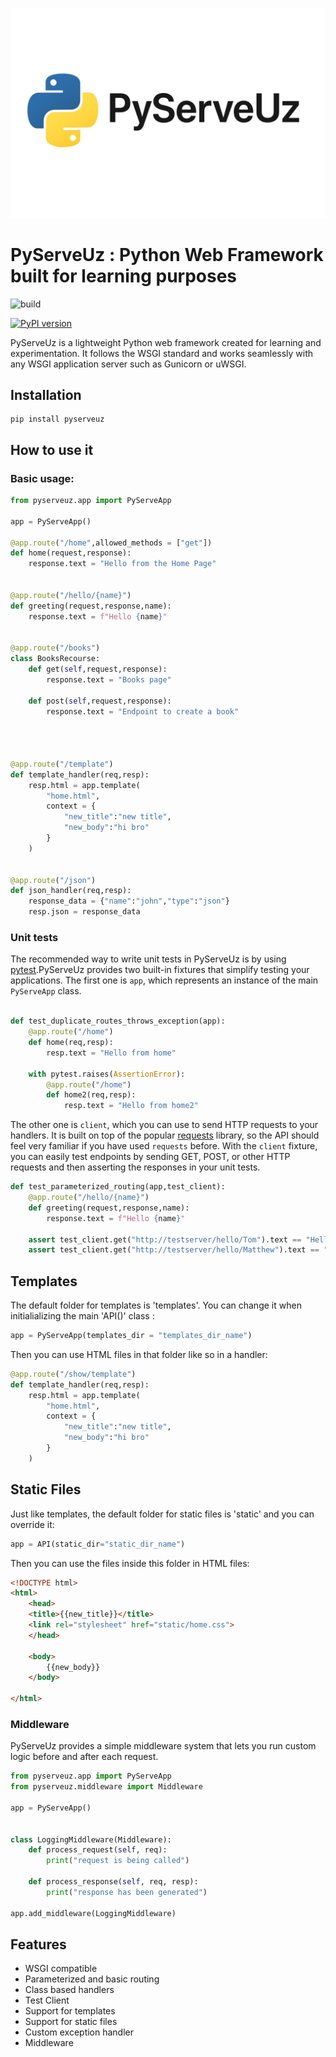 ![PyServeUz Logo](pyserve.jpg)


# PyServeUz : Python Web Framework built for learning purposes

![build](https://badgen.net/badge/purpose-learning/passing/green?icon=github)

[![PyPI version](https://badgen.net/pypi/v/requests)](https://pypi.org/project/requests/)


PyServeUz is a lightweight Python web framework created for learning and experimentation.  It follows the WSGI standard and works seamlessly with any WSGI application server such as Gunicorn or uWSGI.


## Installation

```shell
pip install pyserveuz
```

## How to use it

### Basic usage:

```python
from pyserveuz.app import PyServeApp

app = PyServeApp()

@app.route("/home",allowed_methods = ["get"])
def home(request,response):
    response.text = "Hello from the Home Page"

    
@app.route("/hello/{name}")
def greeting(request,response,name):
    response.text = f"Hello {name}"


@app.route("/books")
class BooksRecourse:
    def get(self,request,response):
        response.text = "Books page"
    
    def post(self,request,response):
        response.text = "Endpoint to create a book"


        
    
@app.route("/template")
def template_handler(req,resp):
    resp.html = app.template(
        "home.html",
        context = {
            "new_title":"new title",
            "new_body":"hi bro"
        }
    )


@app.route("/json")
def json_handler(req,resp):
    response_data = {"name":"john","type":"json"}
    resp.json = response_data
```


### Unit tests

The recommended way to write unit tests in PyServeUz is by using [pytest](https://docs.pytest.org/en/latest/).PyServeUz provides two built-in fixtures that simplify testing your applications.  The first one is `app`, which represents an instance of the main `PyServeApp` class. 


```python

def test_duplicate_routes_throws_exception(app):
    @app.route("/home")
    def home(req,resp):
        resp.text = "Hello from home"
        
    with pytest.raises(AssertionError):
        @app.route("/home")
        def home2(req,resp):
            resp.text = "Hello from home2"
```
The other one is `client`, which you can use to send HTTP requests to your handlers.  It is built on top of the popular [requests](https://requests.readthedocs.io/) library,  so the API should feel very familiar if you have used `requests` before.  With the `client` fixture, you can easily test endpoints by sending GET, POST, or other HTTP requests and then asserting the responses in your unit tests.


```python
def test_parameterized_routing(app,test_client):
    @app.route("/hello/{name}")
    def greeting(request,response,name):
        response.text = f"Hello {name}"
    
    assert test_client.get("http://testserver/hello/Tom").text == "Hello Tom"
    assert test_client.get("http://testserver/hello/Matthew").text == "Hello Matthew"
```


## Templates

The default folder for templates is 'templates'. You can change it when initialializing the main 'API()' class : 


```python 
app = PyServeApp(templates_dir = "templates_dir_name")
```

Then you can use HTML files in that folder like so in a handler:

```python
@app.route("/show/template")
def template_handler(req,resp):
    resp.html = app.template(
        "home.html",
        context = {
            "new_title":"new title",
            "new_body":"hi bro"
        }
    )
```


## Static Files 

Just like templates, the default folder for static files is 'static' and you can override it:

```python
app = API(static_dir="static_dir_name")
```

Then you can use the files inside this folder in HTML files:

```html
<!DOCTYPE html>
<html>
    <head>
    <title>{{new_title}}</title>
    <link rel="stylesheet" href="static/home.css">
    </head>

    <body>
        {{new_body}}
    </body>

</html>
```

### Middleware 

PyServeUz provides a simple middleware system that lets you run custom logic
before and after each request. 

```python
from pyserveuz.app import PyServeApp
from pyserveuz.middleware import Middleware

app = PyServeApp()


class LoggingMiddleware(Middleware):
    def process_request(self, req):
        print("request is being called")
    
    def process_response(self, req, resp):
        print("response has been generated")

app.add_middleware(LoggingMiddleware)

```

## Features

- WSGI compatible
- Parameterized and basic routing
- Class based handlers
- Test Client
- Support for templates
- Support for static files
- Custom exception handler
- Middleware